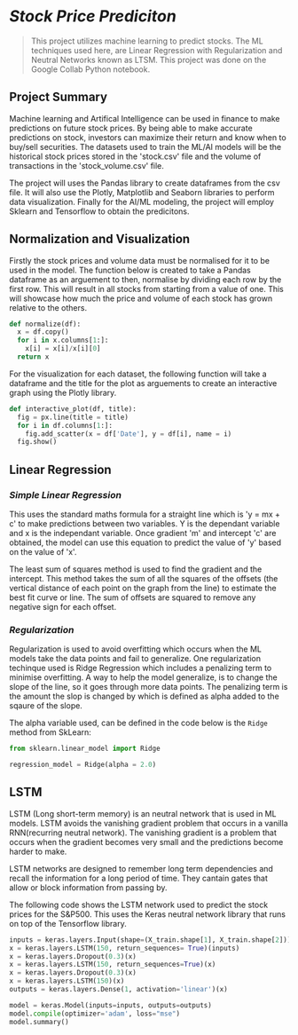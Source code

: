 # ***Stock Price Prediciton***
> This project utilizes machine learning to predict stocks. The ML techniques used here, are Linear Regression with Regularization and Neutral Networks known as LTSM. This project was done on the Google Collab Python notebook.
## Project Summary
Machine learning and Artifical Intelligence can be used in finance to make predictions on future stock prices. By being able to make accurate predictions on stock, investors can maximize their return and know when to buy/sell securities. The datasets used to train the ML/AI models will be the historical stock prices stored in the 'stock.csv' file and the volume of transactions in the 'stock_volume.csv' file.

The project will uses the Pandas library to create dataframes from the csv file. It will also use the Plotly, Matplotlib and Seaborn libraries to perform data visualization. Finally for the AI/ML modeling, the project will employ Sklearn and Tensorflow to obtain the predicitons.

## Normalization and Visualization
Firstly the stock prices and volume data must be normalised for it to be used in the model. The function below is created to take a Pandas dataframe as an arguement to then, normalise by dividing each row by the first row. This will result in all stocks from starting from a value of one. This will showcase how much the price and volume of each stock has grown relative to the others.
```python
def normalize(df):
  x = df.copy()
  for i in x.columns[1:]:
    x[i] = x[i]/x[i][0]
  return x
```
For the visualization for each dataset, the following function will take a dataframe and the title for the plot as arguements to create an interactive graph using the Plotly library.
```python
def interactive_plot(df, title):
  fig = px.line(title = title)
  for i in df.columns[1:]:
    fig.add_scatter(x = df['Date'], y = df[i], name = i)
  fig.show()
```

## Linear Regression
### _Simple Linear Regression_
This uses the standard maths formula for a straight line which is 'y = mx + c' to make predictions between two variables.  Y is the dependant variable and x is the independant variable. Once gradient 'm' and intercept 'c' are obtained, the model can use this equation to predict the value of 'y' based on the value of 'x'.     

The least sum of squares method is used to find the gradient and the intercept. This method takes the sum of all the squares of the offsets (the vertical distance of each point on the graph from the line) to estimate the best fit curve or line. The sum of offsets are squared to remove any negative sign for each offset. 
### _Regularization_
 Regularization is used to avoid overfitting which occurs when the ML models take the data points and fail to generalize. One regularization techinque used is Ridge Regression which includes a penalizing term to minimise overfitting. A way to help the model generalize, is to change the slope of the line, so it goes through more data points. The penalizing term is the amount the slop is changed by which is defined as alpha added to the sqaure of the slope. 

The alpha variable used, can be defined in the code below is the `Ridge` method from SkLearn:
```python
from sklearn.linear_model import Ridge

regression_model = Ridge(alpha = 2.0)
```
## LSTM

LSTM (Long short-term memory) is an neutral network that is used in ML models. LSTM avoids the vanishing gradient problem that occurs in a vanilla RNN(recurring neutral network). The vanishing gradient is a problem that occurs when the gradient becomes very small and the predictions become harder to make.

LSTM networks are designed to remember long term dependencies and recall the information for a long period of time. They cantain gates that allow or block information from passing by.

The following code shows the LSTM network used to predict the stock prices for the S&P500. This uses the Keras neutral network library that runs on top of the Tensorflow library.

```python
inputs = keras.layers.Input(shape=(X_train.shape[1], X_train.shape[2]))
x = keras.layers.LSTM(150, return_sequences= True)(inputs)
x = keras.layers.Dropout(0.3)(x)
x = keras.layers.LSTM(150, return_sequences=True)(x)
x = keras.layers.Dropout(0.3)(x)
x = keras.layers.LSTM(150)(x)
outputs = keras.layers.Dense(1, activation='linear')(x)

model = keras.Model(inputs=inputs, outputs=outputs)
model.compile(optimizer='adam', loss="mse")
model.summary()
```